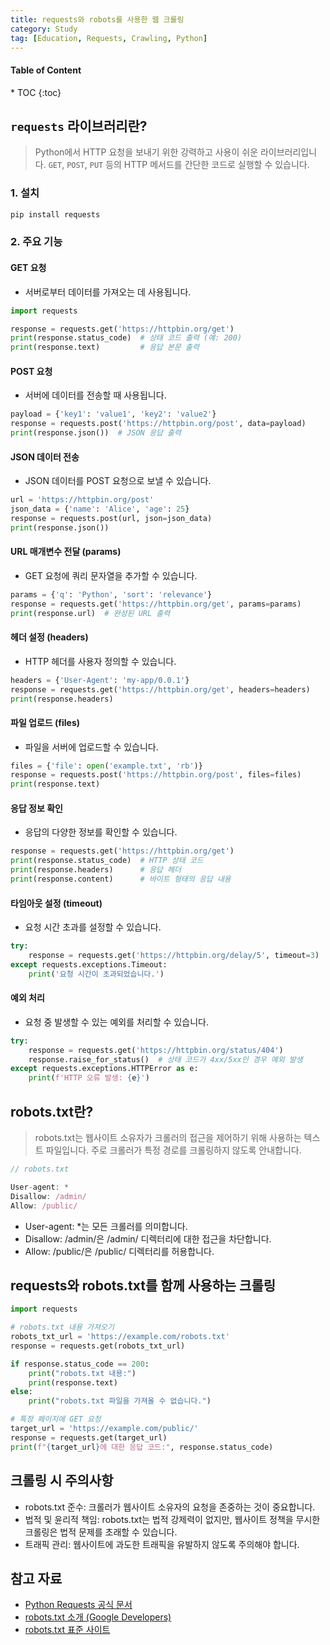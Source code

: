```yaml
---
title: requests와 robots를 사용한 웹 크롤링
category: Study
tag: [Education, Requests, Crawling, Python]
---
```


<nav class="post-toc" markdown="1">
  <h4>Table of Content</h4>
* TOC
{:toc}
</nav>


## `requests` 라이브러리란?
> Python에서 HTTP 요청을 보내기 위한 강력하고 사용이 쉬운 라이브러리입니다. `GET`, `POST`, `PUT` 등의 HTTP 메서드를 간단한 코드로 실행할 수 있습니다.

### 1. 설치
```bash
pip install requests
```

### 2. 주요 기능
#### GET 요청
* 서버로부터 데이터를 가져오는 데 사용됩니다.

```python
import requests

response = requests.get('https://httpbin.org/get')
print(response.status_code)  # 상태 코드 출력 (예: 200)
print(response.text)         # 응답 본문 출력
```

#### POST 요청
* 서버에 데이터를 전송할 때 사용됩니다.

```python
payload = {'key1': 'value1', 'key2': 'value2'}
response = requests.post('https://httpbin.org/post', data=payload)
print(response.json())  # JSON 응답 출력
```

#### JSON 데이터 전송
* JSON 데이터를 POST 요청으로 보낼 수 있습니다.

```python
url = 'https://httpbin.org/post'
json_data = {'name': 'Alice', 'age': 25}
response = requests.post(url, json=json_data)
print(response.json())
```

#### URL 매개변수 전달 (params)
* GET 요청에 쿼리 문자열을 추가할 수 있습니다.

```python
params = {'q': 'Python', 'sort': 'relevance'}
response = requests.get('https://httpbin.org/get', params=params)
print(response.url)  # 완성된 URL 출력
```

#### 헤더 설정 (headers)
* HTTP 헤더를 사용자 정의할 수 있습니다.

```python
headers = {'User-Agent': 'my-app/0.0.1'}
response = requests.get('https://httpbin.org/get', headers=headers)
print(response.headers)
```

#### 파일 업로드 (files)
* 파일을 서버에 업로드할 수 있습니다.

```python
files = {'file': open('example.txt', 'rb')}
response = requests.post('https://httpbin.org/post', files=files)
print(response.text)
```

#### 응답 정보 확인
* 응답의 다양한 정보를 확인할 수 있습니다.

```python
response = requests.get('https://httpbin.org/get')
print(response.status_code)  # HTTP 상태 코드
print(response.headers)      # 응답 헤더
print(response.content)      # 바이트 형태의 응답 내용
```

#### 타임아웃 설정 (timeout)
* 요청 시간 초과를 설정할 수 있습니다.

```python
try:
    response = requests.get('https://httpbin.org/delay/5', timeout=3)
except requests.exceptions.Timeout:
    print('요청 시간이 초과되었습니다.')
```

#### 예외 처리
* 요청 중 발생할 수 있는 예외를 처리할 수 있습니다.

```python
try:
    response = requests.get('https://httpbin.org/status/404')
    response.raise_for_status()  # 상태 코드가 4xx/5xx인 경우 예외 발생
except requests.exceptions.HTTPError as e:
    print(f'HTTP 오류 발생: {e}')
```

## robots.txt란?
>robots.txt는 웹사이트 소유자가 크롤러의 접근을 제어하기 위해 사용하는 텍스트 파일입니다. 주로 크롤러가 특정 경로를 크롤링하지 않도록 안내합니다.

``` javascript
// robots.txt

User-agent: *
Disallow: /admin/
Allow: /public/
```

* User-agent: *는 모든 크롤러를 의미합니다.
* Disallow: /admin/은 /admin/ 디렉터리에 대한 접근을 차단합니다.
* Allow: /public/은 /public/ 디렉터리를 허용합니다.

## requests와 robots.txt를 함께 사용하는 크롤링
```python
import requests

# robots.txt 내용 가져오기
robots_txt_url = 'https://example.com/robots.txt'
response = requests.get(robots_txt_url)

if response.status_code == 200:
    print("robots.txt 내용:")
    print(response.text)
else:
    print("robots.txt 파일을 가져올 수 없습니다.")

# 특정 페이지에 GET 요청
target_url = 'https://example.com/public/'
response = requests.get(target_url)
print(f"{target_url}에 대한 응답 코드:", response.status_code)
```

## 크롤링 시 주의사항
* robots.txt 준수: 크롤러가 웹사이트 소유자의 요청을 존중하는 것이 중요합니다.
* 법적 및 윤리적 책임: robots.txt는 법적 강제력이 없지만, 웹사이트 정책을 무시한 크롤링은 법적 문제를 초래할 수 있습니다.
* 트래픽 관리: 웹사이트에 과도한 트래픽을 유발하지 않도록 주의해야 합니다.

## 참고 자료
* [Python Requests 공식 문서](https://docs.python-requests.org/en/latest/)
* [robots.txt 소개 (Google Developers)](https://developers.google.com/search/docs/advanced/robots/intro)
* [robots.txt 표준 사이트](https://www.robotstxt.org/)
